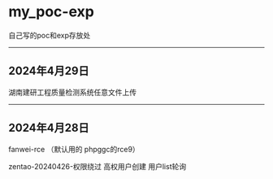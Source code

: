 # my_poc-exp
自己写的poc和exp存放处

-----
## 2024年4月29日

湖南建研工程质量检测系统任意文件上传

-----
## 2024年4月28日

fanwei-rce （默认用的 phpggc的rce9）

zentao-20240426-权限绕过 高权用户创建 用户list轮询
